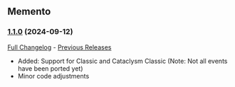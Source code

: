 ## Memento
### [1.1.0](https://github.com/diomsg-code/Memento/tree/1.1.0) (2024-09-12)
[Full Changelog](https://github.com/diomsg-code/Memento/compare/1.0.2...1.1.0) - [Previous Releases](https://github.com/diomsg-code/Memento/releases)

- Added: Support for Classic and Cataclysm Classic (Note: Not all events have been ported yet)
- Minor code adjustments
